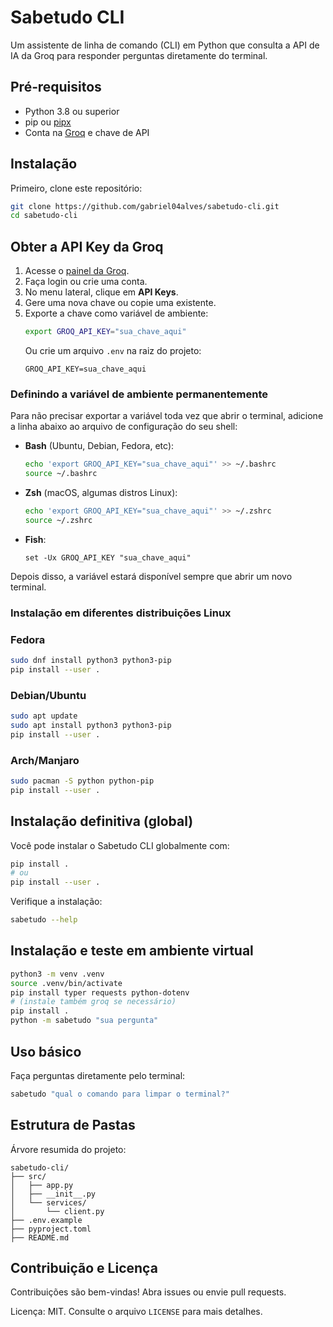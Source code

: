 # Sabetudo CLI

Um assistente de linha de comando (CLI) em Python que consulta a API de IA da Groq para responder perguntas diretamente do terminal.

## Pré‑requisitos

- Python 3.8 ou superior
- pip ou [pipx](https://pypa.github.io/pipx/)
- Conta na [Groq](https://console.groq.com/) e chave de API

## Instalação

Primeiro, clone este repositório:

```bash
git clone https://github.com/gabriel04alves/sabetudo-cli.git
cd sabetudo-cli
```

## Obter a API Key da Groq

1. Acesse o [painel da Groq](https://console.groq.com/).
2. Faça login ou crie uma conta.
3. No menu lateral, clique em **API Keys**.
4. Gere uma nova chave ou copie uma existente.
5. Exporte a chave como variável de ambiente:
   ```bash
   export GROQ_API_KEY="sua_chave_aqui"
   ```
   Ou crie um arquivo `.env` na raiz do projeto:
   ```
   GROQ_API_KEY=sua_chave_aqui
   ```

### Definindo a variável de ambiente permanentemente

Para não precisar exportar a variável toda vez que abrir o terminal, adicione a linha abaixo ao arquivo de configuração do seu shell:

- **Bash** (Ubuntu, Debian, Fedora, etc):
  ```bash
  echo 'export GROQ_API_KEY="sua_chave_aqui"' >> ~/.bashrc
  source ~/.bashrc
  ```
- **Zsh** (macOS, algumas distros Linux):
  ```bash
  echo 'export GROQ_API_KEY="sua_chave_aqui"' >> ~/.zshrc
  source ~/.zshrc
  ```
- **Fish**:
  ```fish
  set -Ux GROQ_API_KEY "sua_chave_aqui"
  ```

Depois disso, a variável estará disponível sempre que abrir um novo terminal.

### Instalação em diferentes distribuições Linux

### Fedora

```bash
sudo dnf install python3 python3-pip
pip install --user .
```

### Debian/Ubuntu

```bash
sudo apt update
sudo apt install python3 python3-pip
pip install --user .
```

### Arch/Manjaro

```bash
sudo pacman -S python python-pip
pip install --user .
```

## Instalação definitiva (global)

Você pode instalar o Sabetudo CLI globalmente com:

```bash
pip install .
# ou
pip install --user .
```

Verifique a instalação:

```bash
sabetudo --help
```

## Instalação e teste em ambiente virtual

```bash
python3 -m venv .venv
source .venv/bin/activate
pip install typer requests python-dotenv
# (instale também groq se necessário)
pip install .
python -m sabetudo "sua pergunta"
```

## Uso básico

Faça perguntas diretamente pelo terminal:

```bash
sabetudo "qual o comando para limpar o terminal?"
```

## Estrutura de Pastas

Árvore resumida do projeto:

```
sabetudo-cli/
├── src/
│   ├── app.py
│   ├── __init__.py
│   └── services/
│       └── client.py
├── .env.example
├── pyproject.toml
├── README.md
```

## Contribuição e Licença

Contribuições são bem-vindas! Abra issues ou envie pull requests.

Licença: MIT. Consulte o arquivo `LICENSE` para mais detalhes.
